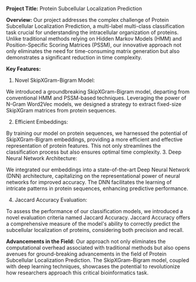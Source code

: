 **Project Title:** Protein Subcellular Localization Prediction 

**Overview:**
Our project addresses the complex challenge of Protein Subcellular Localization Prediction, a multi-label multi-class classification task crucial for understanding the intracellular organization of proteins. Unlike traditional methods relying on Hidden Markov Models (HMM) and Position-Specific Scoring Matrices (PSSM), our innovative approach not only eliminates the need for time-consuming matrix generation but also demonstrates a significant reduction in time complexity.

**Key Features:**
1. Novel SkipXGram-Bigram Model:

We introduced a groundbreaking SkipXGram-Bigram model, departing from conventional HMM and PSSM-based techniques.
Leveraging the power of N-Gram Word2Vec models, we designed a strategy to extract fixed-size SkipXGram matrices from protein sequences.

2. Efficient Embeddings:

By training our model on protein sequences, we harnessed the potential of SkipXGram-Bigram embeddings, providing a more efficient and effective representation of protein features.
This not only streamlines the classification process but also ensures optimal time complexity.
3. Deep Neural Network Architecture:

We integrated our embeddings into a state-of-the-art Deep Neural Network (DNN) architecture, capitalizing on the representational power of neural networks for improved accuracy.
The DNN facilitates the learning of intricate patterns in protein sequences, enhancing predictive performance.

4. Jaccard Accuracy Evaluation:

To assess the performance of our classification models, we introduced a novel evaluation criteria named Jaccard Accuracy.
Jaccard Accuracy offers a comprehensive measure of the model's ability to correctly predict the subcellular localization of proteins, considering both precision and recall.

**Advancements in the Field:**
Our approach not only eliminates the computational overhead associated with traditional methods but also opens avenues for ground-breaking advancements in the field of Protein Subcellular Localization Prediction. The SkipXGram-Bigram model, coupled with deep learning techniques, showcases the potential to revolutionize how researchers approach this critical bioinformatics task.
